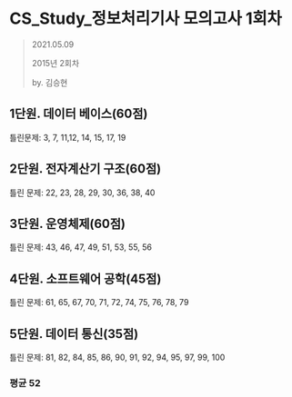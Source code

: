 # CS_Study_정보처리기사 모의고사 1회차

> 2021.05.09
>
> 2015년 2회차
>
> by. 김승현



## 



## 1단원. 데이터 베이스(60점)

틀린문제: 3, 7, 11,12, 14, 15, 17, 19







## 2단원. 전자계산기 구조(60점)

틀린 문제: 22, 23, 28, 29, 30, 36, 38, 40





## 3단원. 운영체제(60점)

틀린 문제: 43, 46, 47, 49, 51, 53, 55, 56





## 4단원. 소프트웨어 공학(45점)

틀린 문제: 61, 65, 67, 70, 71, 72, 74, 75, 76, 78, 79





## 5단원. 데이터 통신(35점)

틀린 문제: 81, 82, 84, 85, 86, 90, 91, 92, 94, 95, 97, 99, 100









### 평균 52




